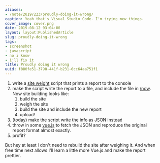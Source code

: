 ```yaml
---
aliases:
- /note/2019/223/proudly-doing-it-wrong/
caption: Yeah that's Visual Studio Code. I'm trying new things.
cover_image: cover.png
date: 2019-08-12 03:04:00
layout: layout:PublishedArticle
slug: proudly-doing-it-wrong
tags:
- screenshot
- javascript
- no i know
- i'll fix it
title: Proudly doing it wrong
uuid: f880fe51-3798-441f-b231-0cc64aa751f1
---
```


1. write a [site weight][] script that prints a report to the console
2. make the script write the report to a file, and include the file in [/now][]. Now site building looks like:
    1. build the site
    2. weigh the site
    3. build the site and include the new report
    4. upload!
3. (today) make the script write the info as JSON instead
4. throw in some [vue.js][] to fetch the JSON and reproduce the original report format almost exactly.
5. profit?

But hey at least I don't need to rebuild the site after weighing it. And when free time next allows I'll learn
a little more Vue.js and make the report prettier.

[site weight]: /post/2019/06/weighing-files-with-python/
[/now]: /now
[vue.js]: https://vuejs.org/